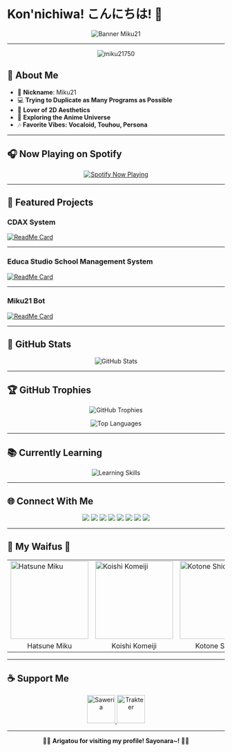 # Kon'nichiwa! こんにちは! 🌸
<p align="center">
  <img src="https://i.ibb.co/zbhmXsn/bg.jpg" alt="Banner Miku21"/>
</p>

---
<p align="center">
  <img src="https://komarev.com/ghpvc/?username=miku21750&label=Profile%20views&color=0e75b6&style=flat" alt="miku21750" />
</p>

## 💙 About Me

- 🌸 **Nickname**: Miku21
- 💻 **Trying to Duplicate as Many Programs as Possible**
- 🎀 **Lover of 2D Aesthetics**
- 🔭 **Exploring the Anime Universe**
- 🎶 **Favorite Vibes: Vocaloid, Touhou, Persona**

---

## 🎧 Now Playing on Spotify

<p align="center">
  <a href="https://spotify-github-profile.kittinanx.com/api/view?uid=84wgnqfn4mxrikh6b6w7cut7j&redirect=true" target="_blank">
    <img src="https://spotify-github-profile.kittinanx.com/api/view?uid=84wgnqfn4mxrikh6b6w7cut7j&cover_image=true&theme=default&show_offline=false&background_color=121212&interchange=false&profanity=false&bar_color=53b14f&bar_color_cover=true" alt="Spotify Now Playing" />
  </a>
</p>

---

## 🌸 Featured Projects

### CDAX System

[![ReadMe Card](https://github-readme-stats.vercel.app/api/pin/?username=Miku21750&repo=Tes_Project&theme=tokyonight)](https://github.com/Miku21750/Tes_Project)

---

### Educa Studio School Management System

[![ReadMe Card](https://github-readme-stats.vercel.app/api/pin/?username=Miku21750&repo=educa-studio-school-management-system&theme=tokyonight)](https://github.com/Miku21750/educa-studio-school-management-system)

---

### Miku21 Bot

[![ReadMe Card](https://github-readme-stats.vercel.app/api/pin/?username=Miku21750&repo=Miku21bot-v2&theme=tokyonight)](https://github.com/Miku21750/Miku21bot-v2)

---

## 🚀 GitHub Stats

<p align="center">
  <img src="https://github-readme-stats.vercel.app/api?username=Miku21750&include_all_commits=true&count_private=true&show_icons=true&line_height=24&title_color=ff79c6&icon_color=ffb86c&text_color=ffffff&bg_color=0D1117" alt="GitHub Stats" />
</p>

---

## 🏆 GitHub Trophies

<p align="center">
  <img src="https://github-profile-trophy.vercel.app/?username=Miku21750&theme=dracula&margin-w=15" alt="GitHub Trophies" />
</p>

<p align="center">
  <img src="https://github-readme-stats.vercel.app/api/top-langs/?username=miku21750&layout=compact&theme=dracula" alt="Top Languages" />
</p>

---

## 📚 Currently Learning

<p align="center">
  <img src="https://skillicons.dev/icons?i=html,css,js,php,mysql,bootstrap,laravel,nodejs,npm,bots,discord,mongodb,react,nextjs,vite,prisma,postman,powershell,py,vscode,unity,ae&theme=dark" alt="Learning Skills" />
</p>

---

## 🌐 Connect With Me

<p align="center">
  <a href="https://api.whatsapp.com/send?phone=6285148449663"><img src="https://img.shields.io/badge/WhatsApp-25D366?style=for-the-badge&logo=whatsapp&logoColor=white"/></a>
  <a href="https://instagram.com/_.miku21"><img src="https://img.shields.io/badge/Instagram-E4405F?style=for-the-badge&logo=instagram&logoColor=white"/></a>
  <a href="https://facebook.com/rafa.elfarizi"><img src="https://img.shields.io/badge/Facebook-1877F2?style=for-the-badge&logo=facebook&logoColor=white"/></a>
  <a href="https://facebook.com/rafa.elfarizi"><img src="https://img.shields.io/badge/Facebook-1877F2?style=for-the-badge&logo=facebook&logoColor=white"/></a>
  <a href="https://x.com/Miku2111"><img src="https://img.shields.io/badge/Twitter-1DA1F2?style=for-the-badge&logo=x&logoColor=white"/></a>
  <a href="https://t.me/YOUR_TELEGRAM_USERNAME"><img src="https://img.shields.io/badge/Telegram-26A5E4?style=for-the-badge&logo=telegram&logoColor=white"/></a>
  <a href="https://discord.com/users/537290248313372674"><img src="https://img.shields.io/badge/Discord-5865F2?style=for-the-badge&logo=discord&logoColor=white"/></a>
  <a href="mailto:mikucomunity21@gmail.com"><img src="https://img.shields.io/badge/Gmail-D14836?style=for-the-badge&logo=gmail&logoColor=white"/></a>
</p>

---

## 💖 My Waifus 💖

<p align="center">
<table>
  <tr>
    <td><img src="https://i.ibb.co/6JRcV0K/20220929-133008.jpg" width="180" height="180" alt="Hatsune Miku"></td>
    <td><img src="https://i.ibb.co/hfhS0cd/794cdf8bd464220d70698e3af1179178.jpg" width="180" height="180" alt="Koishi Komeiji"></td>
    <td><img src="https://i.ibb.co/yVjHpmN/tumblr-82e17df4240b8b6ff394fecb76f1ca08-e61cc51e-400.png" width="180" height="180" alt="Kotone Shiomi"></td>
    <td><img src="https://i.ibb.co/Fg0VCfh/0ap7387dh2t41.webp" width="180" height="180" alt="Core!Frisk"></td>
  </tr>
  <tr>
    <td align="center">Hatsune Miku</td>
    <td align="center">Koishi Komeiji</td>
    <td align="center">Kotone Shiomi</td>
    <td align="center">Core!Frisk</td>
  </tr>
</table>
</p>

---

## ☕ Support Me

<p align="center">
  <a href="https://saweria.co/Miku21Margareth">
    <img src="https://i.ibb.co/fCTqhZ6/01c81f8c-18c9-47d7-b7ad-c04058016626-225x225.png" width="65" height="65" alt="Saweria"/>
  </a>
  <a href="https://trakteer.id/miku21-margareth">
    <img src="https://i.ibb.co/QDvCgCd/trakteer-icon-thumbnail.png" width="65" height="65" alt="Trakteer"/>
  </a>
</p>

---

<p align="center">🌸✨ <strong>Arigatou for visiting my profile! Sayonara~!</strong> 🌸✨</p>
